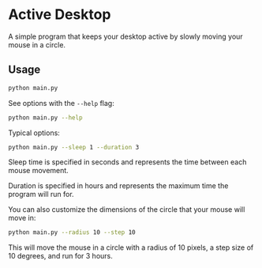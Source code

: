 # Active Desktop

A simple program that keeps your desktop active by slowly moving your mouse in a circle.

## Usage

```bash
python main.py
```

See options with the `--help` flag:

```bash
python main.py --help
```

Typical options:

```bash
python main.py --sleep 1 --duration 3
```

Sleep time is specified in seconds and represents the time between each mouse movement.

Duration is specified in hours and represents the maximum time the program will run for.

You can also customize the dimensions of the circle that your mouse will move in:

```bash
python main.py --radius 10 --step 10
```

This will move the mouse in a circle with a radius of 10 pixels, a step size of 10 degrees, and run for 3 hours.
